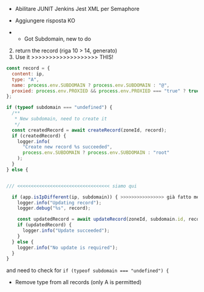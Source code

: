 + Abilitare JUNIT Jenkins Jest XML per Semaphore
+ Aggiungere risposta KO

+ + Got Subdomain, new to do

2. return the record (riga 10 > 14, generato)
3. Use it >>>>>>>>>>>>>>>>>>> THIS!

```js
const record = {
  content: ip,
  type: "A",
  name: process.env.SUBDOMAIN ? process.env.SUBDOMAIN : "@",
  proxied: process.env.PROXIED && process.env.PROXIED === "true" ? true : false,
};

if (typeof subdomain === "undefined") {
  /**
   * New subdomain, need to create it
   */
  const createdRecord = await createRecord(zoneId, record); 
  if (createdRecord) {
    logger.info(
      "Create new record %s succeeded",
      process.env.SUBDOMAIN ? process.env.SUBDOMAIN : "root"
    );
  }
} else {


/// <<<<<<<<<<<<<<<<<<<<<<<<<<<<<<<<<< siamo qui

  if (app.isIpDifferent(ip, subdomain)) { >>>>>>>>>>>>>>>> già fatto metodo
    logger.info("Updating record");
    logger.debug("%s", record);

    const updatedRecord = await updateRecord(zoneId, subdomain.id, record);
    if (updatedRecord) {
      logger.info("Update succeeded");
    }
  } else {
    logger.info("No update is required");
  }
}
```

and need to check for `if (typeof subdomain === "undefined") {`


+ Remove type from all records (only A is permitted)